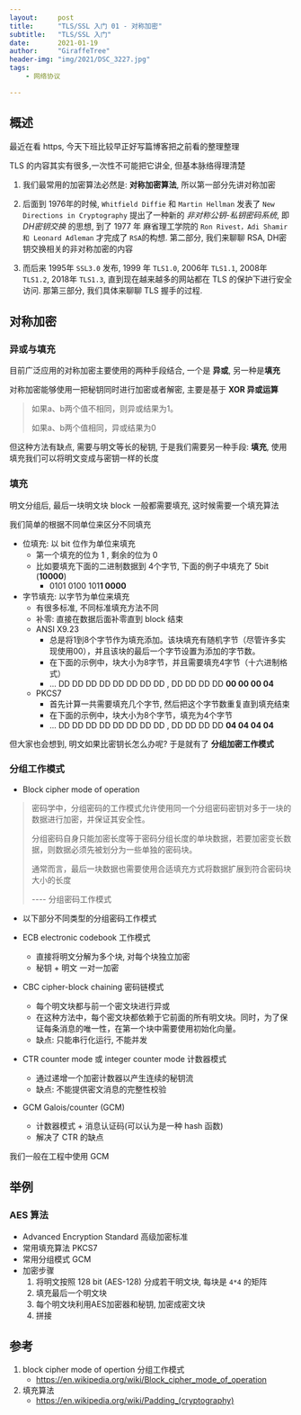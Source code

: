 ```yaml
---
layout:     post
title:      "TLS/SSL 入门 01 - 对称加密"
subtitle:   "TLS/SSL 入门"
date:       2021-01-19
author:     "GiraffeTree"
header-img: "img/2021/DSC_3227.jpg"
tags:
    - 网络协议

---
```


## 概述

最近在看 https, 今天下班比较早正好写篇博客把之前看的整理整理

TLS 的内容其实有很多,一次性不可能把它讲全, 但基本脉络得理清楚

1. 我们最常用的加密算法必然是: **对称加密算法**, 所以第一部分先讲对称加密

2. 后面到 1976年的时候, `Whitfield Diffie` 和 `Martin Hellman` 发表了 `New Directions in Cryptography` 提出了一种新的 *非对称公钥-私钥密码系统*, 即 *DH密钥交换* 的思想, 到了 1977 年 麻省理工学院的 `Ron Rivest，Adi Shamir 和 Leonard Adleman` 才完成了 `RSA`的构想. 第二部分, 我们来聊聊 RSA, DH密钥交换相关的非对称加密的内容

3. 而后来 1995年 `SSL3.0` 发布, 1999 年 `TLS1.0`, 2006年 `TLS1.1`, 2008年 `TLS1.2`, 2018年 `TLS1.3`, 直到现在越来越多的网站都在 TLS 的保护下进行安全访问. 那第三部分, 我们具体来聊聊 TLS 握手的过程.

## 对称加密

### 异或与填充

目前广泛应用的对称加密主要使用的两种手段结合, 一个是 **异或**, 另一种是**填充**

对称加密能够使用一把秘钥同时进行加密或者解密, 主要是基于 **XOR 异或运算**

> 如果a、b两个值不相同，则异或结果为1。 
>
> 如果a、b两个值相同，异或结果为0

但这种方法有缺点, 需要与明文等长的秘钥, 于是我们需要另一种手段: **填充**, 使用填充我们可以将明文变成与密钥一样的长度

### 填充

明文分组后, 最后一块明文块 block 一般都需要填充, 这时候需要一个填充算法

我们简单的根据不同单位来区分不同填充

- 位填充: 以 bit 位作为单位来填充
	- 第一个填充的位为 1 , 剩余的位为 0
	- 比如要填充下面的二进制数据到 4个字节, 下面的例子中填充了 5bit (**10000**)
		- 0101 0100 101**1 0000**
- 字节填充: 以字节为单位来填充
	- 有很多标准, 不同标准填充方法不同 
	- 补零: 直接在数据后面补零直到 block 结束
	- ANSI X9.23
		- 总是将1到8个字节作为填充添加。该块填充有随机字节（尽管许多实现使用00），并且该块的最后一个字节设置为添加的字节数。
		- 在下面的示例中，块大小为8字节，并且需要填充4字节（十六进制格式）
		- ... DD DD DD DD DD DD DD DD , DD DD DD DD **00 00 00 04** 
	- PKCS7
		- 首先计算一共需要填充几个字节, 然后把这个字节数重复直到填充结束
		- 在下面的示例中，块大小为8个字节，填充为4个字节
		- ... DD DD DD DD DD DD DD DD , DD DD DD DD **04 04 04 04** 

但大家也会想到, 明文如果比密钥长怎么办呢? 于是就有了 **分组加密工作模式**


### 分组工作模式

- Block cipher mode of operation

> 密码学中，分组密码的工作模式允许使用同一个分组密码密钥对多于一块的数据进行加密，并保证其安全性。
>
> 分组密码自身只能加密长度等于密码分组长度的单块数据，若要加密变长数据，则数据必须先被划分为一些单独的密码块。
>
> 通常而言，最后一块数据也需要使用合适填充方式将数据扩展到符合密码块大小的长度
> 
> ---- 分组密码工作模式


- 以下部分不同类型的分组密码工作模式

- ECB electronic codebook 工作模式
    - 直接将明文分解为多个块, 对每个块独立加密
    - 秘钥 + 明文  一对一加密

- CBC cipher-block chaining 密码链模式
    - 每个明文块都与前一个密文块进行异或
    - 在这种方法中，每个密文块都依赖于它前面的所有明文块。同时，为了保证每条消息的唯一性，在第一个块中需要使用初始化向量。
    - 缺点: 只能串行化运行, 不能并发

- CTR  counter mode 或 integer counter mode 计数器模式
    - 通过递增一个加密计数器以产生连续的秘钥流
    - 缺点: 不能提供密文消息的完整性校验

- GCM  Galois/counter (GCM)
    - 计数器模式 + 消息认证码(可以认为是一种 hash 函数)
    - 解决了 CTR 的缺点

我们一般在工程中使用 GCM


## 举例

### AES 算法

- Advanced Encryption Standard 高级加密标准
- 常用填充算法 PKCS7
- 常用分组模式  GCM
- 加密步骤
    1. 将明文按照 128 bit (AES-128) 分成若干明文块, 每块是 `4*4` 的矩阵
    2. 填充最后一个明文块
    3. 每个明文块利用AES加密器和秘钥, 加密成密文块
    4. 拼接



## 参考

1. block cipher mode of opertion 分组工作模式
	- https://en.wikipedia.org/wiki/Block_cipher_mode_of_operation
2. 填充算法
	- https://en.wikipedia.org/wiki/Padding_(cryptography)


